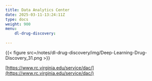 ```yaml
---
title: Data Analytics Center 
date: 2025-03-11-13:24:11Z
type: docs 
weight: 900
menu: 
    dl-drug-discovery:
        
---
```




{{< figure src=/notes/dl-drug-discovery/img/Deep-Learning-Drug-Discovery_31.png >}}

[https://www.rc.virginia.edu/service/dac/](https://www.rc.virginia.edu/service/dac/)


